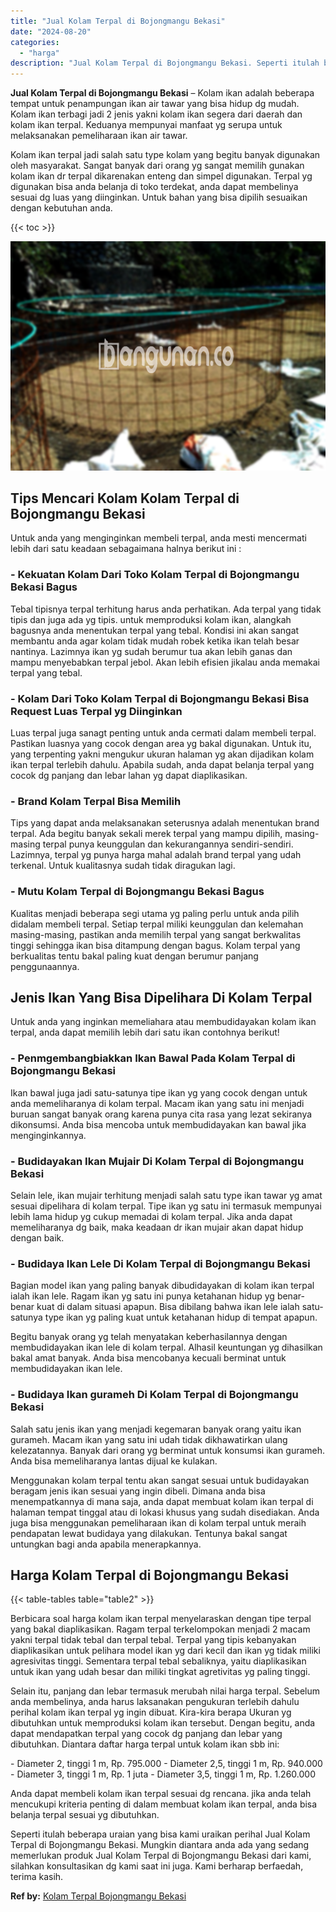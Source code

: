 ```yaml
---
title: "Jual Kolam Terpal di Bojongmangu Bekasi"
date: "2024-08-20"
categories: 
  - "harga"
description: "Jual Kolam Terpal di Bojongmangu Bekasi. Seperti itulah beberapa uraian yang bisa kami uraikan perihal Jual Kolam Terpal di Bojongmangu Bekasi. Mungkin diant..."
---
```


**Jual Kolam Terpal di Bojongmangu Bekasi** – Kolam ikan adalah beberapa tempat untuk penampungan ikan air tawar yang bisa hidup dg mudah. Kolam ikan terbagi jadi 2 jenis yakni kolam ikan segera dari daerah dan kolam ikan terpal. Keduanya mempunyai manfaat yg serupa untuk melaksanakan pemeliharaan ikan air tawar.

Kolam ikan terpal jadi salah satu type kolam yang begitu banyak digunakan oleh masyarakat. Sangat banyak dari orang yg sangat memilih gunakan kolam ikan dr terpal dikarenakan enteng dan simpel digunakan. Terpal yg digunakan bisa anda belanja di toko terdekat, anda dapat membelinya sesuai dg luas yang diinginkan. Untuk bahan yang bisa dipilih sesuaikan dengan kebutuhan anda.

{{< toc >}}

![Jual Kolam Terpal di Bojongmangu Bekasi](/images/jual-kolam-terpal-17.png)

## Tips Mencari Kolam Kolam Terpal di Bojongmangu Bekasi

Untuk anda yang menginginkan membeli terpal, anda mesti mencermati lebih dari satu keadaan sebagaimana halnya berikut ini :

### \- Kekuatan Kolam Dari Toko Kolam Terpal di Bojongmangu Bekasi Bagus

Tebal tipisnya terpal terhitung harus anda perhatikan. Ada terpal yang tidak tipis dan juga ada yg tipis. untuk memproduksi kolam ikan, alangkah bagusnya anda menentukan terpal yang tebal. Kondisi ini akan sangat membantu anda agar kolam tidak mudah robek ketika ikan telah besar nantinya. Lazimnya ikan yg sudah berumur tua akan lebih ganas dan mampu menyebabkan terpal jebol. Akan lebih efisien jikalau anda memakai terpal yang tebal.

### \- Kolam Dari Toko Kolam Terpal di Bojongmangu Bekasi Bisa Request Luas Terpal yg Diinginkan

Luas terpal juga sanagt penting untuk anda cermati dalam membeli terpal. Pastikan luasnya yang cocok dengan area yg bakal digunakan. Untuk itu, yang terpenting yakni mengukur ukuran halaman yg akan dijadikan kolam ikan terpal terlebih dahulu. Apabila sudah, anda dapat belanja terpal yang cocok dg panjang dan lebar lahan yg dapat diaplikasikan.

### \- Brand Kolam Terpal Bisa Memilih

Tips yang dapat anda melaksanakan seterusnya adalah menentukan brand terpal. Ada begitu banyak sekali merek terpal yang mampu dipilih, masing-masing terpal punya keunggulan dan kekurangannya sendiri-sendiri. Lazimnya, terpal yg punya harga mahal adalah brand terpal yang udah terkenal. Untuk kualitasnya sudah tidak diragukan lagi.

### \- Mutu Kolam Terpal di Bojongmangu Bekasi Bagus

Kualitas menjadi beberapa segi utama yg paling perlu untuk anda pilih didalam membeli terpal. Setiap terpal miliki keunggulan dan kelemahan masing-masing, pastikan anda memilih terpal yang sangat berkwalitas tinggi sehingga ikan bisa ditampung dengan bagus. Kolam terpal yang berkualitas tentu bakal paling kuat dengan berumur panjang penggunaannya.

## Jenis Ikan Yang Bisa Dipelihara Di Kolam Terpal

Untuk anda yang inginkan memeliahara atau membudidayakan kolam ikan terpal, anda dapat memilih lebih dari satu ikan contohnya berikut!

### \- Penmgembangbiakkan Ikan Bawal Pada Kolam Terpal di Bojongmangu Bekasi

Ikan bawal juga jadi satu-satunya tipe ikan yg yang cocok dengan untuk anda memeliharanya di kolam terpal. Macam ikan yang satu ini menjadi buruan sangat banyak orang karena punya cita rasa yang lezat sekiranya dikonsumsi. Anda bisa mencoba untuk membudidayakan kan bawal jika menginginkannya.

### \- Budidayakan Ikan Mujair Di Kolam Terpal di Bojongmangu Bekasi

Selain lele, ikan mujair terhitung menjadi salah satu type ikan tawar yg amat sesuai dipelihara di kolam terpal. Tipe ikan yg satu ini termasuk mempunyai lebih lama hidup yg cukup memadai di kolam terpal. Jika anda dapat memeliharanya dg baik, maka keadaan dr ikan mujair akan dapat hidup dengan baik.

### \- Budidaya Ikan Lele Di Kolam Terpal di Bojongmangu Bekasi

Bagian model ikan yang paling banyak dibudidayakan di kolam ikan terpal ialah ikan lele. Ragam ikan yg satu ini punya ketahanan hidup yg benar-benar kuat di dalam situasi apapun. Bisa dibilang bahwa ikan lele ialah satu-satunya type ikan yg paling kuat untuk ketahanan hidup di tempat apapun.

Begitu banyak orang yg telah menyatakan keberhasilannya dengan membudidayakan ikan lele di kolam terpal. Alhasil keuntungan yg dihasilkan bakal amat banyak. Anda bisa mencobanya kecuali berminat untuk membudidayakan ikan lele.

### \- Budidaya Ikan gurameh Di Kolam Terpal di Bojongmangu Bekasi

Salah satu jenis ikan yang menjadi kegemaran banyak orang yaitu ikan gurameh. Macam ikan yang satu ini udah tidak dikhawatirkan ulang kelezatannya. Banyak dari orang yg berminat untuk konsumsi ikan gurameh. Anda bisa memeliharanya lantas dijual ke kulakan.

Menggunakan kolam terpal tentu akan sangat sesuai untuk budidayakan beragam jenis ikan sesuai yang ingin dibeli. Dimana anda bisa menempatkannya di mana saja, anda dapat membuat kolam ikan terpal di halaman tempat tinggal atau di lokasi khusus yang sudah disediakan. Anda juga bisa menggunakan pemeliharaan ikan di kolam terpal untuk meraih pendapatan lewat budidaya yang dilakukan. Tentunya bakal sangat untungkan bagi anda apabila menerapkannya.

## Harga Kolam Terpal di Bojongmangu Bekasi

{{< table-tables table="table2" >}}

Berbicara soal harga kolam ikan terpal menyelaraskan dengan tipe terpal yang bakal diaplikasikan. Ragam terpal terkelompokan menjadi 2 macam yakni terpal tidak tebal dan terpal tebal. Terpal yang tipis kebanyakan diaplikasikan untuk pelihara model ikan yg dari kecil dan ikan yg tidak miliki agresivitas tinggi. Sementara terpal tebal sebaliknya, yaitu diaplikasikan untuk ikan yang udah besar dan miliki tingkat agretivitas yg paling tinggi.

Selain itu, panjang dan lebar termasuk merubah nilai harga terpal. Sebelum anda membelinya, anda harus laksanakan pengukuran terlebih dahulu perihal kolam ikan terpal yg ingin dibuat. Kira-kira berapa Ukuran yg dibutuhkan untuk memproduksi kolam ikan tersebut. Dengan begitu, anda dapat mendapatkan terpal yang cocok dg panjang dan lebar yang dibutuhkan. Diantara daftar harga terpal untuk kolam ikan sbb ini:

\- Diameter 2, tinggi 1 m, Rp. 795.000 - Diameter 2,5, tinggi 1 m, Rp. 940.000 - Diameter 3, tinggi 1 m, Rp. 1 juta - Diameter 3,5, tinggi 1 m, Rp. 1.260.000

Anda dapat membeli kolam ikan terpal sesuai dg rencana. jika anda telah mencukupi kriteria penting di dalam membuat kolam ikan terpal, anda bisa belanja terpal sesuai yg dibutuhkan.

Seperti itulah beberapa uraian yang bisa kami uraikan perihal Jual Kolam Terpal di Bojongmangu Bekasi. Mungkin diantara anda ada yang sedang memerlukan produk Jual Kolam Terpal di Bojongmangu Bekasi dari kami, silahkan konsultasikan dg kami saat ini juga. Kami berharap berfaedah, terima kasih.

**Ref by:** [Kolam Terpal Bojongmangu Bekasi](https://id.wikipedia.org/wiki/Kolam)
